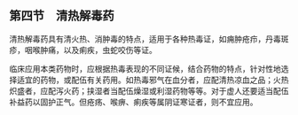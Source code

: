 ## 第四节　清热解毒药

清热解毒药具有清火热、消肿毒的特点，适用于各种热毒证，如痈肿疮疖，丹毒斑疹，咽喉肿痛，以及痢疾，虫蛇咬伤等证。

临床应用本类药物时，应根据热毒表现的不同证候，结合药物的特点，针对性地选择适宜的药物，或配伍有关药用。如热毒邪气在血分者，应配清热凉血之品；火热炽盛者，应配泻火药；挟湿者当配伍燥湿或利湿药物等等。对于虚人还要适当配伍补益药以固护正气。但疮疡、喉痹、痢疾等属阴证寒证者，则不宜应用。
